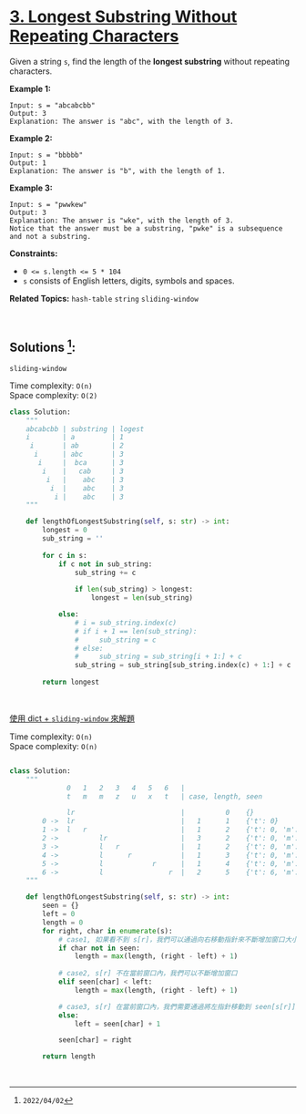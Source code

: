 # [3. Longest Substring Without Repeating Characters](https://leetcode.com/problems/longest-substring-without-repeating-characters)
Given a string `s`, find the length of the **longest substring** without repeating characters.

 

**Example 1:**

    Input: s = "abcabcbb"
    Output: 3
    Explanation: The answer is "abc", with the length of 3.

**Example 2:**

    Input: s = "bbbbb"
    Output: 1
    Explanation: The answer is "b", with the length of 1.


**Example 3:**

    Input: s = "pwwkew"
    Output: 3
    Explanation: The answer is "wke", with the length of 3.
    Notice that the answer must be a substring, "pwke" is a subsequence and not a substring.




**Constraints:**

  * `0 <= s.length <= 5 * 104`
  * `s` consists of English letters, digits, symbols and spaces.




**Related Topics:** `hash-table` `string` `sliding-window`

<br>

## Solutions [^1]:

`sliding-window`

Time complexity: `O(n)` <br>
Space complexity: `O(2)`

```python
class Solution:
    """
    abcabcbb | substring | logest
    i        | a         | 1
     i       | ab        | 2
      i      | abc       | 3
       i     |  bca      | 3
        i    |   cab     | 3
         i   |    abc    | 3
          i  |    abc    | 3
           i |    abc    | 3
    """

    def lengthOfLongestSubstring(self, s: str) -> int:
        longest = 0
        sub_string = ''
        
        for c in s:
            if c not in sub_string:
                sub_string += c
                
                if len(sub_string) > longest:
                    longest = len(sub_string)

            else:
                # i = sub_string.index(c)
                # if i + 1 == len(sub_string):
                #     sub_string = c
                # else:
                #     sub_string = sub_string[i + 1:] + c 
                sub_string = sub_string[sub_string.index(c) + 1:] + c
                    
        return longest
```

<br>

[使用 dict + `sliding-window` 來解題](https://leetcode.com/problems/longest-substring-without-repeating-characters/discuss/347818/Python3%3A-sliding-window-O(N)-with-explanation)

Time complexity: `O(n) ` <br>
Space complexity: `O(n)`

```python

class Solution:
    """
              0   1   2   3   4   5   6   |
              t   m   m   z   u   x   t   | case, length, seen

              lr                          |          0    {}
        0 ->  lr                          |   1      1    {'t': 0}
        1 ->  l   r                       |   1      2    {'t': 0, 'm': 1}
        2 ->          lr                  |   3      2    {'t': 0, 'm': 2}
        3 ->          l   r               |   1      2    {'t': 0, 'm': 2, 'z': 3}
        4 ->          l      r            |   1      3    {'t': 0, 'm': 2, 'z': 3, 'u': 4}
        5 ->          l            r      |   1      4    {'t': 0, 'm': 2, 'z': 3, 'u': 4, 'x': 5}
        6 ->          l                r  |   2      5    {'t': 6, 'm': 2, 'z': 3, 'u': 4, 'x': 5}
    """

    def lengthOfLongestSubstring(self, s: str) -> int:
        seen = {}
        left = 0
        length = 0
        for right, char in enumerate(s):
            # case1, 如果看不到 s[r]，我們可以通過向右移動指針來不斷增加窗口大小
            if char not in seen:
                length = max(length, (right - left) + 1)
            
            # case2, s[r] 不在當前窗口內，我們可以不斷增加窗口
            elif seen[char] < left:
                length = max(length, (right - left) + 1)

            # case3, s[r] 在當前窗口內，我們需要通過將左指針移動到 seen[s[r]] + 1 來更改窗口。
            else:
                left = seen[char] + 1

            seen[char] = right

        return length
```

<br>

[^1]: `2022/04/02`
